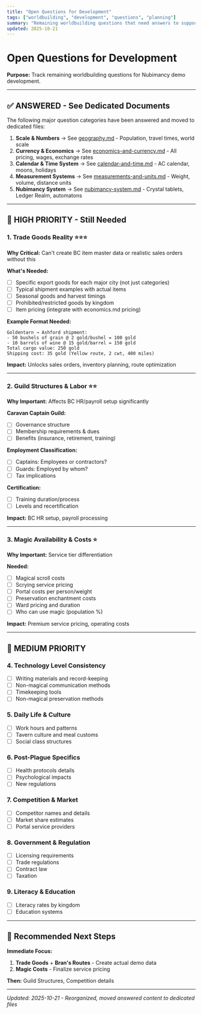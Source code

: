 ```yaml
---
title: "Open Questions for Development"
tags: ["worldbuilding", "development", "questions", "planning"]
summary: "Remaining worldbuilding questions that need answers to support the demo business platform"
updated: 2025-10-21
---
```


# Open Questions for Development

**Purpose:** Track remaining worldbuilding questions for Nubimancy demo development.

---

## ✅ ANSWERED - See Dedicated Documents

The following major question categories have been answered and moved to dedicated files:

1. **Scale & Numbers** → See [geography.md](./geography.md) - Population, travel times, world scale
2. **Currency & Economics** → See [economics-and-currency.md](./economics-and-currency.md) - All pricing, wages, exchange rates
3. **Calendar & Time System** → See [calendar-and-time.md](./calendar-and-time.md) - AC calendar, moons, holidays
4. **Measurement Systems** → See [measurements-and-units.md](./measurements-and-units.md) - Weight, volume, distance units
5. **Nubimancy System** → See [nubimancy-system.md](./nubimancy-system.md) - Crystal tablets, Ledger Realm, automatons

---

## 🔶 HIGH PRIORITY - Still Needed

### 1. Trade Goods Reality ⭐⭐⭐

**Why Critical:** Can't create BC item master data or realistic sales orders without this

**What's Needed:**
- [ ] Specific export goods for each major city (not just categories)
- [ ] Typical shipment examples with actual items
- [ ] Seasonal goods and harvest timings
- [ ] Prohibited/restricted goods by kingdom
- [ ] Item pricing (integrate with economics.md pricing)

**Example Format Needed:**
```
Goldentarn → Ashford shipment:
- 50 bushels of grain @ 2 gold/bushel = 100 gold
- 10 barrels of wine @ 15 gold/barrel = 150 gold
Total cargo value: 250 gold
Shipping cost: 35 gold (Yellow route, 2 cwt, 400 miles)
```

**Impact:** Unlocks sales orders, inventory planning, route optimization

---

### 2. Guild Structures & Labor ⭐⭐

**Why Important:** Affects BC HR/payroll setup significantly

**Caravan Captain Guild:**
- [ ] Governance structure
- [ ] Membership requirements & dues
- [ ] Benefits (insurance, retirement, training)

**Employment Classification:**
- [ ] Captains: Employees or contractors?
- [ ] Guards: Employed by whom?
- [ ] Tax implications

**Certification:**
- [ ] Training duration/process
- [ ] Levels and recertification

**Impact:** BC HR setup, payroll processing

---

### 3. Magic Availability & Costs ⭐

**Why Important:** Service tier differentiation

**Needed:**
- [ ] Magical scroll costs
- [ ] Scrying service pricing
- [ ] Portal costs per person/weight
- [ ] Preservation enchantment costs
- [ ] Ward pricing and duration
- [ ] Who can use magic (population %)

**Impact:** Premium service pricing, operating costs

---

## 🔷 MEDIUM PRIORITY

### 4. Technology Level Consistency
- [ ] Writing materials and record-keeping
- [ ] Non-magical communication methods
- [ ] Timekeeping tools
- [ ] Non-magical preservation methods

### 5. Daily Life & Culture
- [ ] Work hours and patterns
- [ ] Tavern culture and meal customs
- [ ] Social class structures

### 6. Post-Plague Specifics
- [ ] Health protocols details
- [ ] Psychological impacts
- [ ] New regulations

### 7. Competition & Market
- [ ] Competitor names and details
- [ ] Market share estimates
- [ ] Portal service providers

### 8. Government & Regulation
- [ ] Licensing requirements
- [ ] Trade regulations
- [ ] Contract law
- [ ] Taxation

### 9. Literacy & Education
- [ ] Literacy rates by kingdom
- [ ] Education systems

---

## 🎯 Recommended Next Steps

**Immediate Focus:**
1. **Trade Goods** + **Bran's Routes** - Create actual demo data
2. **Magic Costs** - Finalize service pricing

**Then:** Guild Structures, Competition details

---

*Updated: 2025-10-21 - Reorganized, moved answered content to dedicated files*
